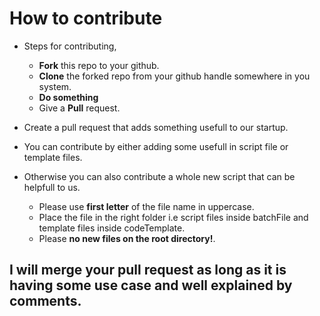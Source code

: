 # How to contribute

- Steps for contributing,
  - **Fork** this repo to your github.
  - **Clone** the forked repo from your github handle somewhere in you system.
  - **Do something** 
  - Give a **Pull** request.

 
- Create a pull request that adds something usefull to our startup.
- You can contribute by either adding some usefull in script file or template files.
- Otherwise you can also contribute a whole new script that can be helpfull to us.
  - Please use **first letter** of the file name in uppercase.
  - Place the file in the right folder i.e script files inside batchFile and template files inside codeTemplate.
  - Please **no new files on the root directory!**.

## I will merge your pull request as long as it is having some use case and well explained by comments.





